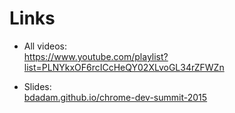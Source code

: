 # Links

- All videos:<br>
https://www.youtube.com/playlist?list=PLNYkxOF6rcICcHeQY02XLvoGL34rZFWZn

- Slides:<br>
[bdadam.github.io/chrome-dev-summit-2015](https://bdadam.github.io/chrome-dev-summit-2015)